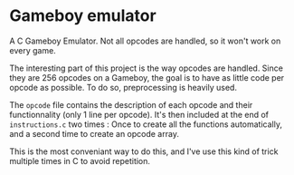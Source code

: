# Gameboy emulator

A C Gameboy Emulator. Not all opcodes are handled, so it won't work on every game.

The interesting part of this project is the way opcodes are handled. Since they are 256 opcodes on a Gameboy, the goal is to have as little code per opcode as possible. To do so, preprocessing is heavily used.

The `opcode` file contains the description of each opcode and their functionnality (only 1 line per opcode). It's then included at the end of `instructions.c` two times : Once to create all the functions automatically, and a second time to create an opcode array.

This is the most conveniant way to do this, and I've use this kind of trick multiple times in C to avoid repetition.
